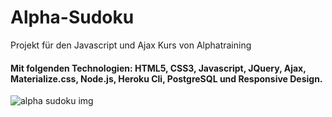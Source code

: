 # Alpha-Sudoku
Projekt für den Javascript und Ajax Kurs von Alphatraining


#### Mit folgenden Technologien: HTML5, CSS3, Javascript, JQuery, Ajax, Materialize.css, Node.js, Heroku Cli, PostgreSQL und Responsive Design.



![alpha sudoku img](https://user-images.githubusercontent.com/20773137/40123756-3c8a4278-5927-11e8-8340-13bfd97df2d8.png)
